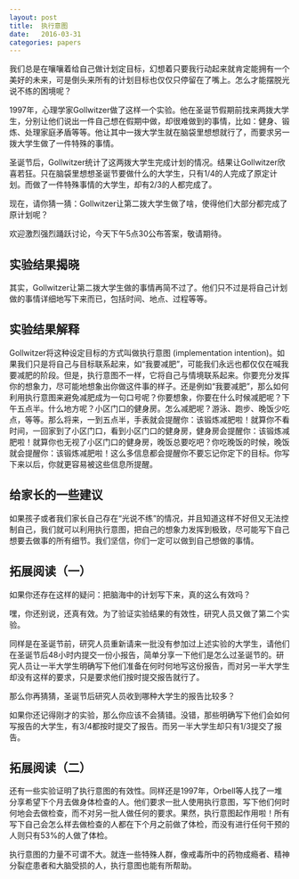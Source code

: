```yaml
---
layout: post
title:  执行意图
date:   2016-03-31
categories: papers
---
```


我们总是在嚷嚷着给自己做计划定目标，幻想着只要我行动起来就肯定能拥有一个美好的未来，可是倒头来所有的计划目标也仅仅只停留在了嘴上。怎么才能摆脱光说不练的困境呢？

1997年，心理学家Gollwitzer做了这样一个实验。他在圣诞节假期前找来两拨大学生，分别让他们说出一件自己想在假期中做，却很难做到的事情，比如：健身、锻炼、处理家庭矛盾等等。他让其中一拨大学生就在脑袋里想想就行了，而要求另一拨大学生做了一件特殊的事情。

圣诞节后，Gollwitzer统计了这两拨大学生完成计划的情况。结果让Gollwitzer欣喜若狂。只在脑袋里想想圣诞节要做什么的大学生，只有1/4的人完成了原定计划。而做了一件特殊事情的大学生，却有2/3的人都完成了。

现在，请你猜一猜：Gollwitzer让第二拨大学生做了啥，使得他们大部分都完成了原计划呢？

欢迎激烈强烈踊跃讨论，今天下午5点30公布答案，敬请期待。

## 实验结果揭晓

其实，Gollwitzer让第二拨大学生做的事情再简不过了。他们只不过是将自己计划做的事情详细地写下来而已，包括时间、地点、过程等等。

## 实验结果解释

Gollwitzer将这种设定目标的方式叫做执行意图 (implementation intention)。如果我们只是将自己与目标联系起来，如“我要减肥”，可能我们永远也都仅仅在喊我要减肥的阶段。但是，执行意图不一样，它将自己与情境联系起来。你要充分发挥你的想象力，尽可能地想象出你做这件事的样子。还是例如“我要减肥”，那么如何利用执行意图来避免减肥成为一句口号呢？你要想象，你要在什么时候减肥呢？下午五点半。什么地方呢？小区门口的健身房。怎么减肥呢？游泳、跑步、晚饭少吃点，等等。那么将来，一到五点半，手表就会提醒你：该锻炼减肥啦！就算你不看时间，一回家到了小区门口，看到小区门口的健身房，健身房会提醒你：该锻炼减肥啦！就算你也无视了小区门口的健身房，晚饭总要吃吧？你吃晚饭的时候，晚饭就会提醒你：该锻炼减肥啦！这么多信息都会提醒你不要忘记你定下的目标。你写下来以后，你就更容易被这些信息所提醒。

## 给家长的一些建议

如果孩子或者我们家长自己存在“光说不练”的情况，并且知道这样不好但又无法控制自己，我们就可以利用执行意图，把自己的想象力发挥到极致，尽可能写下自己想要去做事的所有细节。我们坚信，你们一定可以做到自己想做的事情。

## 拓展阅读（一）

如果你还存在这样的疑问：把脑海中的计划写下来，真的这么有效吗？

嘿，你还别说，还真有效。为了验证实验结果的有效性，研究人员又做了第二个实验。

同样是在圣诞节前，研究人员重新请来一批没有参加过上述实验的大学生，请他们在圣诞节后48小时内提交一份小报告，简单分享一下他们是怎么过圣诞节的。研究人员让一半大学生明确写下他们准备在何时何地写这份报告，而对另一半大学生却没有这样的要求，只是要求他们按时提交报告就行了。

那么你再猜猜，圣诞节后研究人员收到哪种大学生的报告比较多？

如果你还记得刚才的实验，那么你应该不会猜错。没错，那些明确写下他们会如何写报告的大学生，有3/4都按时提交了报告。而另一半大学生却只有1/3提交了报告。

## 拓展阅读（二）

还有一些实验证明了执行意图的有效性。同样还是1997年，Orbell等人找了一堆分享希望下个月去做身体检查的人。他们要求一批人使用执行意图，写下他们何时何地会去做检查，而不对另一批人做任何的要求。果然，执行意图起作用啦！所有写下自己会怎么样去做检查的人都在下个月之前做了体检，而没有进行任何干预的人则只有53%的人做了体检。

执行意图的力量不可谓不大。就连一些特殊人群，像戒毒所中的药物成瘾者、精神分裂症患者和大脑受损的人，执行意图也能有所帮助。